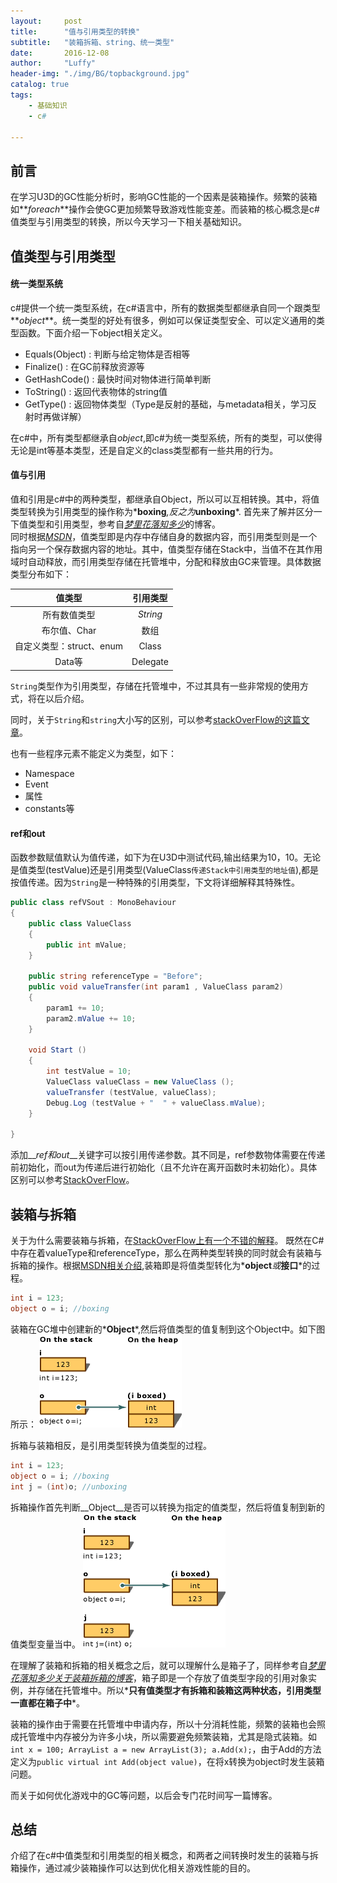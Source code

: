 ```yaml
---
layout:     post
title:      "值与引用类型的转换"
subtitle:   "装箱拆箱、string、统一类型"
date:       2016-12-08
author:     "Luffy"
header-img: "./img/BG/topbackground.jpg"
catalog: true
tags:
    - 基础知识
    - c#

---
```



## 前言
在学习U3D的GC性能分析时，影响GC性能的一个因素是装箱操作。频繁的装箱如**_foreach_**操作会使GC更加频繁导致游戏性能变差。而装箱的核心概念是c#值类型与引用类型的转换，所以今天学习一下相关基础知识。

## 值类型与引用类型
#### 统一类型系统
c#提供一个统一类型系统，在c#语言中，所有的数据类型都继承自同一个跟类型**_object_**。统一类型的好处有很多，例如可以保证类型安全、可以定义通用的类型函数。下面介绍一下object相关定义。

 
* Equals(Object) : 判断与给定物体是否相等
* Finalize()     : 在GC前释放资源等    
* GetHashCode()  : 最快时间对物体进行简单判断    
* ToString()     : 返回代表物体的string值    
* GetType()      : 返回物体类型（Type是反射的基础，与metadata相关，学习反射时再做详解）

在c#中，所有类型都继承自*object*,即c#为统一类型系统，所有的类型，可以使得无论是int等基本类型，还是自定义的class类型都有一些共用的行为。
#### 值与引用
值和引用是c#中的两种类型，都继承自Object，所以可以互相转换。其中，将值类型转换为引用类型的操作称为*__boxing__*,反之为*__unboxing__*.
首先来了解并区分一下值类型和引用类型，参考自[*梦里花落知多少*](http://www.cnblogs.com/anding/p/5229756.html)的博客。  
同时根据[*MSDN*](https://msdn.microsoft.com/en-us/library/t63sy5hs.aspx)，值类型即是内存中存储自身的数据内容，而引用类型则是一个指向另一个保存数据内容的地址。其中，值类型存储在Stack中，当值不在其作用域时自动释放，而引用类型存储在托管堆中，分配和释放由GC来管理。具体数据类型分布如下：

|值类型 | 引用类型 | 
|:-------:| :------:|  
| 所有数值类型| *String*|
|布尔值、Char|数组|
|自定义类型：struct、enum|Class|
|Data等 | Delegate|


`String`类型作为引用类型，存储在托管堆中，不过其具有一些非常规的使用方式，将在以后介绍。 
  
同时，关于`String`和`string`大小写的区别，可以参考[stackOverFlow的这篇文章](http://stackoverflow.com/questions/7074/what-is-the-difference-between-string-and-string-in-c/215422#215422)。

也有一些程序元素不能定义为类型，如下：  

* Namespace       
* Event
* 属性
* constants等

#### ref和out
函数参数赋值默认为值传递，如下为在U3D中测试代码,输出结果为10，10。无论是值类型(testValue)还是引用类型(ValueClass`传递Stack中引用类型的地址值`),都是按值传递。因为`String`是一种特殊的引用类型，下文将详细解释其特殊性。

~~~cs
public class refVSout : MonoBehaviour 
{
    public class ValueClass
    {
        public int mValue;
    }

    public string referenceType = "Before";
    public void valueTransfer(int param1 , ValueClass param2)
    {
        param1 += 10;
        param2.mValue += 10;
    }

    void Start () 
    {
        int testValue = 10;
        ValueClass valueClass = new ValueClass ();
        valueTransfer (testValue, valueClass);
        Debug.Log (testValue + "  " + valueClass.mValue);
    }

}
~~~
添加__*ref和out*__关键字可以按引用传递参数。其不同是，ref参数物体需要在传递前初始化，而out为传递后进行初始化（且不允许在离开函数时未初始化）。具体区别可以参考[StackOverFlow](http://stackoverflow.com/questions/388464/whats-the-difference-between-the-ref-and-out-keywords)。

## 装箱与拆箱
关于为什么需要装箱与拆箱，在[StackOverFlow上有一个不错的解释](http://stackoverflow.com/questions/2111857/why-do-we-need-boxing-and-unboxing-in-c)。
既然在C#中存在着valueType和referenceType，那么在两种类型转换的同时就会有装箱与拆箱的操作。根据[MSDN相关介绍](https://msdn.microsoft.com/en-us/library/yz2be5wk.aspx),装箱即是将值类型转化为*__object__*或*__接口__*的过程。

~~~cs
int i = 123;
object o = i; //boxing
~~~

装箱在GC堆中创建新的*__Object__*,然后将值类型的值复制到这个Object中。如下图所示：
![boxingTexture](/img/CS/boxing.gif)

拆箱与装箱相反，是引用类型转换为值类型的过程。

~~~cs
int i = 123;
object o = i; //boxing
int j = (int)o; //unboxing
~~~
拆箱操作首先判断__Object__是否可以转换为指定的值类型，然后将值复制到新的值类型变量当中。
![boxingTexture](/img/CS/unboxing.gif)

在理解了装箱和拆箱的相关概念之后，就可以理解什么是箱子了，同样参考自[*梦里花落知多少关于装箱拆箱的博客*](http://www.cnblogs.com/anding/p/5236739.html)，箱子即是一个存放了值类型字段的引用对象实例，并存储在托管堆中。所以*__只有值类型才有拆箱和装箱这两种状态，引用类型一直都在箱子中__*。

装箱的操作由于需要在托管堆中申请内存，所以十分消耗性能，频繁的装箱也会照成托管堆中内存被分为许多小块，所以需要避免频繁装箱，尤其是隐式装箱。如`int x = 100; ArrayList a = new ArrayList(3); a.Add(x);`，由于Add的方法定义为`public virtual int Add(object value)`，在将x转换为object时发生装箱问题。

而关于如何优化游戏中的GC等问题，以后会专门花时间写一篇博客。


## 总结
介绍了在c#中值类型和引用类型的相关概念，和两者之间转换时发生的装箱与拆箱操作，通过减少装箱操作可以达到优化相关游戏性能的目的。

